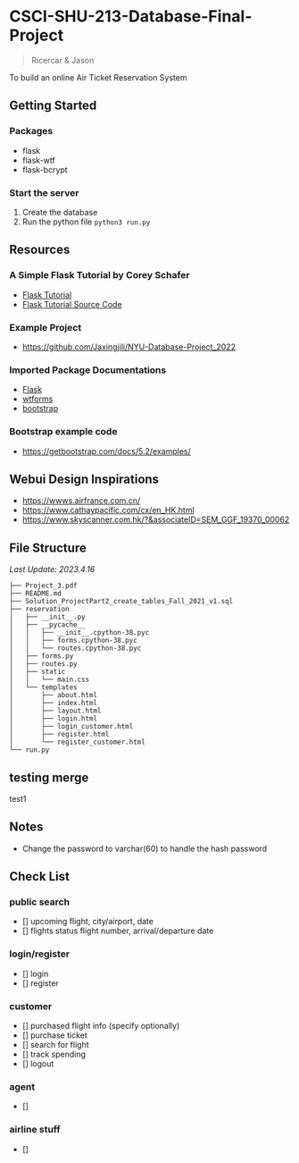 # CSCI-SHU-213-Database-Final-Project
> Ricercar & Jason

 To build an online Air Ticket Reservation System

## Getting Started
### Packages
* flask
* flask-wtf
* flask-bcrypt

### Start the server
1. Create the database
2. Run the python file ``python3 run.py``

## Resources
### A Simple Flask Tutorial by Corey Schafer
* [Flask Tutorial](https://www.youtube.com/playlist?list=PL-osiE80TeTs4UjLw5MM6OjgkjFeUxCYH)
* [Flask Tutorial Source Code](https://github.com/CoreyMSchafer/code_snippets/tree/master/Python/Flask_Blog)

### Example Project
* https://github.com/Jaxingjili/NYU-Database-Project_2022

### Imported Package Documentations
* [Flask](https://flask.palletsprojects.com/en/2.0.x/)
* [wtforms](https://wtforms.readthedocs.io/en/3.0.x/)
* [bootstrap](https://getbootstrap.com/docs/5.3/getting-started/introduction/)

### Bootstrap example code
* https://getbootstrap.com/docs/5.2/examples/

## Webui Design Inspirations
* https://wwws.airfrance.com.cn/
* https://www.cathaypacific.com/cx/en_HK.html
* https://www.skyscanner.com.hk/?&associateID=SEM_GGF_19370_00062

## File Structure
*Last Update: 2023.4.16*
```
├── Project_3.pdf
├── README.md
├── Solution_ProjectPart2_create_tables_Fall_2021_v1.sql
├── reservation
│   ├── __init__.py
│   ├── __pycache__
│   │   ├── __init__.cpython-38.pyc
│   │   ├── forms.cpython-38.pyc
│   │   └── routes.cpython-38.pyc
│   ├── forms.py
│   ├── routes.py
│   ├── static
│   │   └── main.css
│   └── templates
│       ├── about.html
│       ├── index.html
│       ├── layout.html
│       ├── login.html
│       ├── login_customer.html
│       ├── register.html
│       └── register_customer.html
└── run.py
```

## testing merge
test1

## Notes
* Change the password to varchar(60) to handle the hash password


## Check List
### public search
- [] upcoming flight, city/airport, date
- [] flights status flight number, arrival/departure date

### login/register
- [] login
- [] register

### customer
- [] purchased flight info (specify optionally) 
- [] purchase ticket
- [] search for flight
- [] track spending
- [] logout
### agent
- [] 
### airline stuff

- [] 